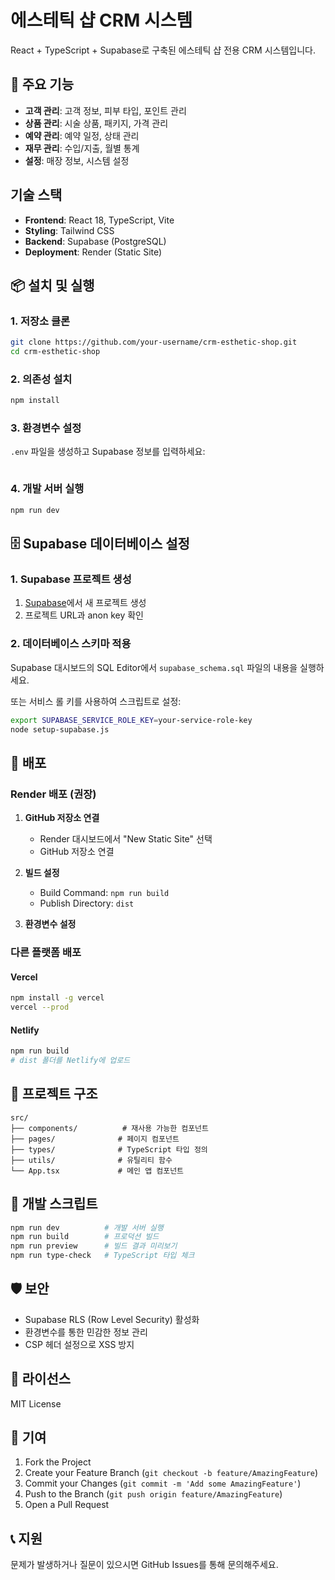 # 에스테틱 샵 CRM 시스템

React + TypeScript + Supabase로 구축된 에스테틱 샵 전용 CRM 시스템입니다.

## 🚀 주요 기능

- **고객 관리**: 고객 정보, 피부 타입, 포인트 관리
- **상품 관리**: 시술 상품, 패키지, 가격 관리
- **예약 관리**: 예약 일정, 상태 관리
- **재무 관리**: 수입/지출, 월별 통계
- **설정**: 매장 정보, 시스템 설정

##  기술 스택

- **Frontend**: React 18, TypeScript, Vite
- **Styling**: Tailwind CSS
- **Backend**: Supabase (PostgreSQL)
- **Deployment**: Render (Static Site)

## 📦 설치 및 실행

### 1. 저장소 클론
```bash
git clone https://github.com/your-username/crm-esthetic-shop.git
cd crm-esthetic-shop
```

### 2. 의존성 설치
```bash
npm install
```

### 3. 환경변수 설정
`.env` 파일을 생성하고 Supabase 정보를 입력하세요:

```env

```

### 4. 개발 서버 실행
```bash
npm run dev
```

## 🗄 Supabase 데이터베이스 설정

### 1. Supabase 프로젝트 생성
1. [Supabase](https://supabase.com)에서 새 프로젝트 생성
2. 프로젝트 URL과 anon key 확인

### 2. 데이터베이스 스키마 적용
Supabase 대시보드의 SQL Editor에서 `supabase_schema.sql` 파일의 내용을 실행하세요.

또는 서비스 롤 키를 사용하여 스크립트로 설정:
```bash
export SUPABASE_SERVICE_ROLE_KEY=your-service-role-key
node setup-supabase.js
```

## 🚀 배포

### Render 배포 (권장)

1. **GitHub 저장소 연결**
   - Render 대시보드에서 "New Static Site" 선택
   - GitHub 저장소 연결

2. **빌드 설정**
   - Build Command: `npm run build`
   - Publish Directory: `dist`

3. **환경변수 설정**


### 다른 플랫폼 배포

#### Vercel
```bash
npm install -g vercel
vercel --prod
```

#### Netlify
```bash
npm run build
# dist 폴더를 Netlify에 업로드
```

## 📁 프로젝트 구조

```
src/
├── components/          # 재사용 가능한 컴포넌트
├── pages/              # 페이지 컴포넌트
├── types/              # TypeScript 타입 정의
├── utils/              # 유틸리티 함수
└── App.tsx             # 메인 앱 컴포넌트
```

## 🔧 개발 스크립트

```bash
npm run dev          # 개발 서버 실행
npm run build        # 프로덕션 빌드
npm run preview      # 빌드 결과 미리보기
npm run type-check   # TypeScript 타입 체크
```

## 🛡 보안

- Supabase RLS (Row Level Security) 활성화
- 환경변수를 통한 민감한 정보 관리
- CSP 헤더 설정으로 XSS 방지

## 📝 라이선스

MIT License

## 🤝 기여

1. Fork the Project
2. Create your Feature Branch (`git checkout -b feature/AmazingFeature`)
3. Commit your Changes (`git commit -m 'Add some AmazingFeature'`)
4. Push to the Branch (`git push origin feature/AmazingFeature`)
5. Open a Pull Request

## 📞 지원

문제가 발생하거나 질문이 있으시면 GitHub Issues를 통해 문의해주세요. 
